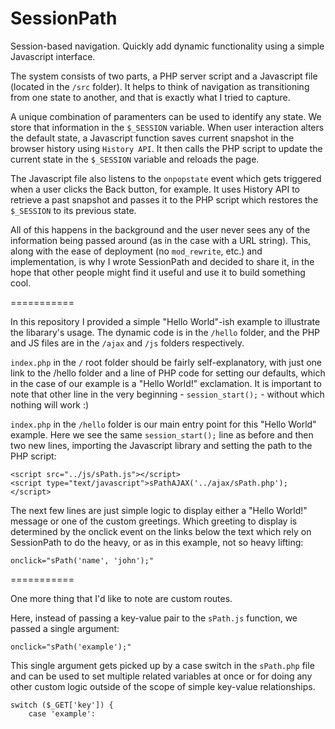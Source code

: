 SessionPath
===========

Session-based navigation. Quickly add dynamic functionality using a simple Javascript interface.

The system consists of two parts, a PHP server script and a Javascript file (located in the ``/src`` folder). It helps to think of navigation as transitioning from one state to another, and that is exactly what I tried to capture.

A unique combination of paramenters can be used to identify any state. We store that information in the ``$_SESSION`` variable. When user interaction alters the default state, a Javascript function saves current snapshot in the browser history using ``History API``. It then calls the PHP script to update the current state in the ``$_SESSION`` variable and reloads the page.

The Javascript file also listens to the ``onpopstate`` event which gets triggered when a user clicks the Back button, for example. It uses History API to retrieve a past snapshot and passes it to the PHP script which restores the ``$_SESSION`` to its previous state.

All of this happens in the background and the user never sees any of the information being passed around (as in the case with a URL string). This, along with the ease of deployment (no ``mod_rewrite``, etc.) and implementation, is why I wrote SessionPath and decided to share it, in the hope that other people might find it useful and use it to build something cool.

===========

In this repository I provided a simple "Hello World"-ish example to illustrate the libarary's usage. The dynamic code is in the ``/hello`` folder, and the PHP and JS files are in the ``/ajax`` and ``/js`` folders respectively.

``index.php`` in the ``/`` root folder should be fairly self-explanatory, with just one link to the /hello folder and a line of PHP code for setting our defaults, which in the case of our example is a "Hello World!" exclamation. It is important to note that other line in the very beginning - ``session_start();`` - without which nothing will work :)

``index.php`` in the ``/hello`` folder is our main entry point for this "Hello World" example. Here we see the same ``session_start();`` line as before and then two new lines, importing the Javascript library and setting the path to the PHP script:
```
<script src="../js/sPath.js"></script>
<script type="text/javascript">sPathAJAX('../ajax/sPath.php');</script>
```

The next few lines are just simple logic to display either a "Hello World!" message or one of the custom greetings. Which greeting to display is determined by the onclick event on the links below the text which rely on SessionPath to do the heavy, or as in this example, not so heavy lifting:
```
onclick="sPath('name', 'john');"
```

===========

One more thing that I'd like to note are custom routes.

Here, instead of passing a key-value pair to the ``sPath.js`` function, we passed a single argument:
```
onclick="sPath('example');"
```
This single argument gets picked up by a case switch in the ``sPath.php`` file and can be used to set multiple related variables at once or for doing any other custom logic outside of the scope of simple key-value relationships.
```
switch ($_GET['key']) {
    case 'example':
```
